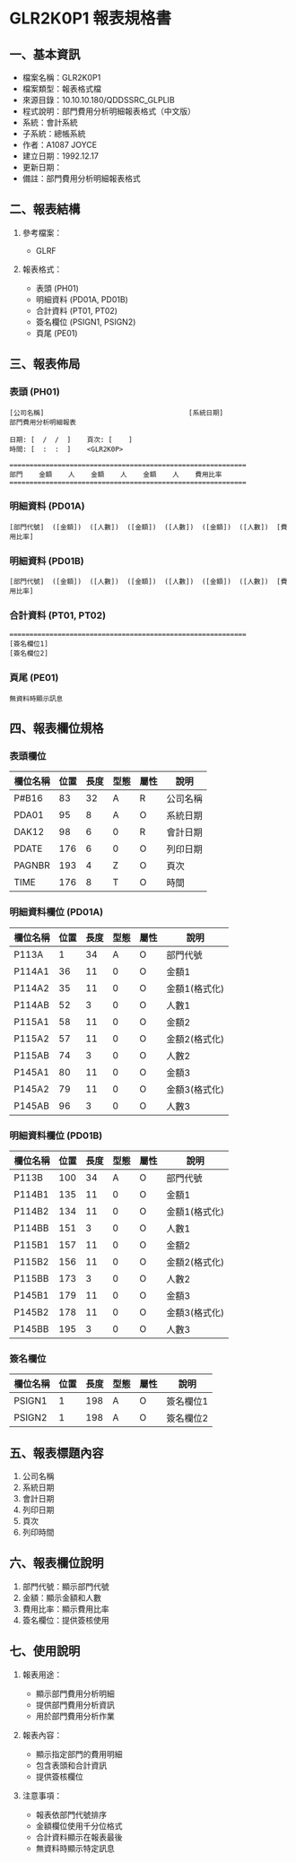 # GLR2K0P1 報表規格書

## 一、基本資訊
- 檔案名稱：GLR2K0P1
- 檔案類型：報表格式檔
- 來源目錄：10.10.10.180/QDDSSRC_GLPLIB
- 程式說明：部門費用分析明細報表格式（中文版）
- 系統：會計系統
- 子系統：總帳系統
- 作者：A1087 JOYCE
- 建立日期：1992.12.17
- 更新日期：
- 備註：部門費用分析明細報表格式

## 二、報表結構
1. 參考檔案：
   - GLRF

2. 報表格式：
   - 表頭 (PH01)
   - 明細資料 (PD01A, PD01B)
   - 合計資料 (PT01, PT02)
   - 簽名欄位 (PSIGN1, PSIGN2)
   - 頁尾 (PE01)

## 三、報表佈局

### 表頭 (PH01)
```
[公司名稱]                                    [系統日期]
部門費用分析明細報表

日期: [  /  /  ]    頁次: [    ]
時間: [  :  :  ]    <GLR2K0P>

===========================================================
部門    金額    人    金額    人    金額    人    費用比率
===========================================================
```

### 明細資料 (PD01A)
```
[部門代號]  ([金額])  ([人數])  ([金額])  ([人數])  ([金額])  ([人數])  [費用比率]
```

### 明細資料 (PD01B)
```
[部門代號]  ([金額])  ([人數])  ([金額])  ([人數])  ([金額])  ([人數])  [費用比率]
```

### 合計資料 (PT01, PT02)
```
===========================================================
[簽名欄位1]
[簽名欄位2]
```

### 頁尾 (PE01)
```
無資料時顯示訊息
```

## 四、報表欄位規格

### 表頭欄位
| 欄位名稱 | 位置 | 長度 | 型態 | 屬性 | 說明 |
|---------|------|------|------|------|------|
| P#B16 | 83 | 32 | A | R | 公司名稱 |
| PDA01 | 95 | 8 | A | O | 系統日期 |
| DAK12 | 98 | 6 | 0 | R | 會計日期 |
| PDATE | 176 | 6 | 0 | O | 列印日期 |
| PAGNBR | 193 | 4 | Z | O | 頁次 |
| TIME | 176 | 8 | T | O | 時間 |

### 明細資料欄位 (PD01A)
| 欄位名稱 | 位置 | 長度 | 型態 | 屬性 | 說明 |
|---------|------|------|------|------|------|
| P113A | 1 | 34 | A | O | 部門代號 |
| P114A1 | 36 | 11 | 0 | O | 金額1 |
| P114A2 | 35 | 11 | 0 | O | 金額1(格式化) |
| P114AB | 52 | 3 | 0 | O | 人數1 |
| P115A1 | 58 | 11 | 0 | O | 金額2 |
| P115A2 | 57 | 11 | 0 | O | 金額2(格式化) |
| P115AB | 74 | 3 | 0 | O | 人數2 |
| P145A1 | 80 | 11 | 0 | O | 金額3 |
| P145A2 | 79 | 11 | 0 | O | 金額3(格式化) |
| P145AB | 96 | 3 | 0 | O | 人數3 |

### 明細資料欄位 (PD01B)
| 欄位名稱 | 位置 | 長度 | 型態 | 屬性 | 說明 |
|---------|------|------|------|------|------|
| P113B | 100 | 34 | A | O | 部門代號 |
| P114B1 | 135 | 11 | 0 | O | 金額1 |
| P114B2 | 134 | 11 | 0 | O | 金額1(格式化) |
| P114BB | 151 | 3 | 0 | O | 人數1 |
| P115B1 | 157 | 11 | 0 | O | 金額2 |
| P115B2 | 156 | 11 | 0 | O | 金額2(格式化) |
| P115BB | 173 | 3 | 0 | O | 人數2 |
| P145B1 | 179 | 11 | 0 | O | 金額3 |
| P145B2 | 178 | 11 | 0 | O | 金額3(格式化) |
| P145BB | 195 | 3 | 0 | O | 人數3 |

### 簽名欄位
| 欄位名稱 | 位置 | 長度 | 型態 | 屬性 | 說明 |
|---------|------|------|------|------|------|
| PSIGN1 | 1 | 198 | A | O | 簽名欄位1 |
| PSIGN2 | 1 | 198 | A | O | 簽名欄位2 |

## 五、報表標題內容
1. 公司名稱
2. 系統日期
3. 會計日期
4. 列印日期
5. 頁次
6. 列印時間

## 六、報表欄位說明
1. 部門代號：顯示部門代號
2. 金額：顯示金額和人數
3. 費用比率：顯示費用比率
4. 簽名欄位：提供簽核使用

## 七、使用說明
1. 報表用途：
   - 顯示部門費用分析明細
   - 提供部門費用分析資訊
   - 用於部門費用分析作業

2. 報表內容：
   - 顯示指定部門的費用明細
   - 包含表頭和合計資訊
   - 提供簽核欄位

3. 注意事項：
   - 報表依部門代號排序
   - 金額欄位使用千分位格式
   - 合計資料顯示在報表最後
   - 無資料時顯示特定訊息 